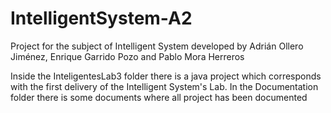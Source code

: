 # IntelligentSystem-A2
Project for the subject of Intelligent System developed by Adrián Ollero Jiménez, Enrique Garrido Pozo and Pablo Mora Herreros

Inside the InteligentesLab3 folder there is a java project which corresponds with the first delivery of the Intelligent System's Lab. 
In the Documentation folder there is some documents where all project has been documented
